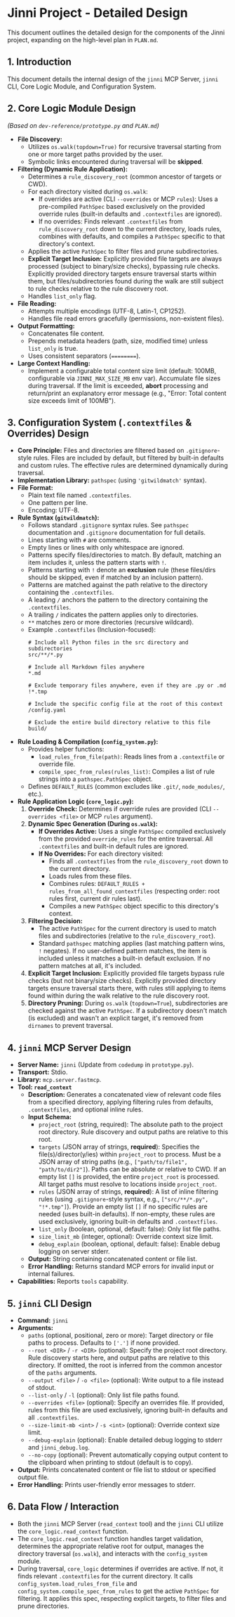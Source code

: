 # Jinni Project - Detailed Design

This document outlines the detailed design for the components of the Jinni project, expanding on the high-level plan in `PLAN.md`.

## 1. Introduction

This document details the internal design of the `jinni` MCP Server, `jinni` CLI, Core Logic Module, and Configuration System.

## 2. Core Logic Module Design

*(Based on `dev-reference/prototype.py` and `PLAN.md`)*

*   **File Discovery:**
    *   Utilizes `os.walk(topdown=True)` for recursive traversal starting from one or more target paths provided by the user.
    *   Symbolic links encountered during traversal will be **skipped**.
   *   **Filtering (Dynamic Rule Application):**
       *   Determines a `rule_discovery_root` (common ancestor of targets or CWD).
       *   For each directory visited during `os.walk`:
           *   If overrides are active (CLI `--overrides` or MCP `rules`): Uses a pre-compiled `PathSpec` based exclusively on the provided override rules (built-in defaults and `.contextfiles` are ignored).
           *   If no overrides: Finds relevant `.contextfiles` from `rule_discovery_root` down to the current directory, loads rules, combines with defaults, and compiles a `PathSpec` specific to that directory's context.
       *   Applies the active `PathSpec` to filter files and prune subdirectories.
       *   **Explicit Target Inclusion:** Explicitly provided file targets are always processed (subject to binary/size checks), bypassing rule checks. Explicitly provided directory targets ensure traversal starts within them, but files/subdirectories found during the walk are still subject to rule checks relative to the rule discovery root.
       *   Handles `list_only` flag.
*   **File Reading:**
    *   Attempts multiple encodings (UTF-8, Latin-1, CP1252).
    *   Handles file read errors gracefully (permissions, non-existent files).
*   **Output Formatting:**
    *   Concatenates file content.
    *   Prepends metadata headers (path, size, modified time) unless `list_only` is true.
    *   Uses consistent separators (`========`).
*   **Large Context Handling:**
    *   Implement a configurable total content size limit (default: 100MB, configurable via `JINNI_MAX_SIZE_MB` env var). Accumulate file sizes during traversal. If the limit is exceeded, **abort** processing and return/print an explanatory error message (e.g., "Error: Total content size exceeds limit of 100MB").

## 3. Configuration System (`.contextfiles` & Overrides) Design

*   **Core Principle:** Files and directories are filtered based on `.gitignore`-style rules. Files are included by default, but filtered by built-in defaults and custom rules. The effective rules are determined dynamically during traversal.
*   **Implementation Library:** `pathspec` (using `'gitwildmatch'` syntax).
*   **File Format:**
    *   Plain text file named `.contextfiles`.
    *   One pattern per line.
    *   Encoding: UTF-8.
*   **Rule Syntax (`gitwildmatch`):**
    *   Follows standard `.gitignore` syntax rules. See `pathspec` documentation and `.gitignore` documentation for full details.
    *   Lines starting with `#` are comments.
    *   Empty lines or lines with only whitespace are ignored.
    *   Patterns specify files/directories to match. By default, matching an item includes it, unless the pattern starts with `!`.
    *   Patterns starting with `!` denote an **exclusion** rule (these files/dirs should be skipped, even if matched by an inclusion pattern).
    *   Patterns are matched against the path relative to the directory containing the `.contextfiles`.
    *   A leading `/` anchors the pattern to the directory containing the `.contextfiles`.
    *   A trailing `/` indicates the pattern applies only to directories.
    *   `**` matches zero or more directories (recursive wildcard).
    *   Example `.contextfiles` (Inclusion-focused):
        ```
        # Include all Python files in the src directory and subdirectories
        src/**/*.py

        # Include all Markdown files anywhere
        *.md

        # Exclude temporary files anywhere, even if they are .py or .md
        !*.tmp

        # Include the specific config file at the root of this context
        /config.yaml

        # Exclude the entire build directory relative to this file
        build/
        ```
*   **Rule Loading & Compilation (`config_system.py`):**
    *   Provides helper functions:
        *   `load_rules_from_file(path)`: Reads lines from a `.contextfile` or override file.
        *   `compile_spec_from_rules(rules_list)`: Compiles a list of rule strings into a `pathspec.PathSpec` object.
    *   Defines `DEFAULT_RULES` (common excludes like `.git/`, `node_modules/`, etc.).
*   **Rule Application Logic (`core_logic.py`):**
    1.  **Override Check:** Determines if override rules are provided (CLI `--overrides <file>` or MCP `rules` argument).
    2.  **Dynamic Spec Generation (During `os.walk`):**
        *   **If Overrides Active:** Uses a single `PathSpec` compiled exclusively from the provided `override_rules` for the entire traversal. All `.contextfiles` and built-in default rules are ignored.
        *   **If No Overrides:** For each directory visited:
            *   Finds all `.contextfiles` from the `rule_discovery_root` down to the current directory.
            *   Loads rules from these files.
            *   Combines rules: `DEFAULT_RULES + rules_from_all_found_contextfiles` (respecting order: root rules first, current dir rules last).
            *   Compiles a new `PathSpec` object specific to this directory's context.
    3.  **Filtering Decision:**
        *   The active `PathSpec` for the current directory is used to match files and subdirectories (relative to the `rule_discovery_root`).
        *   Standard `pathspec` matching applies (last matching pattern wins, `!` negates). If no user-defined pattern matches, the item is included unless it matches a built-in default exclusion. If no pattern matches at all, it's included.
    4.  **Explicit Target Inclusion:** Explicitly provided file targets bypass rule checks (but not binary/size checks). Explicitly provided directory targets ensure traversal starts there, with rules still applying to items found within during the walk relative to the rule discovery root.
    5.  **Directory Pruning:** During `os.walk` (`topdown=True`), subdirectories are checked against the active `PathSpec`. If a subdirectory doesn't match (is excluded) and wasn't an explicit target, it's removed from `dirnames` to prevent traversal.

## 4. `jinni` MCP Server Design

*   **Server Name:** `jinni` (Update from `codedump` in `prototype.py`).
*   **Transport:** Stdio.
*   **Library:** `mcp.server.fastmcp`.
*   **Tool: `read_context`**
    *   **Description:** Generates a concatenated view of relevant code files from a specified directory, applying filtering rules from defaults, `.contextfiles`, and optional inline rules.
    *   **Input Schema:**
        *   `project_root` (string, required): The absolute path to the project root directory. Rule discovery and output paths are relative to this root.
        *   `targets` (JSON array of strings, **required**): Specifies the file(s)/director(y/ies) within `project_root` to process. Must be a JSON array of string paths (e.g., `["path/to/file1", "path/to/dir2"]`). Paths can be absolute or relative to CWD. If an empty list `[]` is provided, the entire `project_root` is processed. All target paths must resolve to locations inside `project_root`.
        *   `rules` (JSON array of strings, **required**): A list of inline filtering rules (using `.gitignore`-style syntax, e.g., `["src/**/*.py", "!*.tmp"]`). Provide an empty list `[]` if no specific rules are needed (uses built-in defaults). If non-empty, these rules are used exclusively, ignoring built-in defaults and `.contextfiles`.
        *   `list_only` (boolean, optional, default: false): Only list file paths.
        *   `size_limit_mb` (integer, optional): Override context size limit.
        *   `debug_explain` (boolean, optional, default: false): Enable debug logging on server stderr.
    *   **Output:** String containing concatenated content or file list.
    *   **Error Handling:** Returns standard MCP errors for invalid input or internal failures.
*   **Capabilities:** Reports `tools` capability.

## 5. `jinni` CLI Design

*   **Command:** `jinni`
*   **Arguments:**
    *   `paths` (optional, positional, zero or more): Target directory or file paths to process. Defaults to `['.']` if none provided.
    *   `--root <DIR>` / `-r <DIR>` (optional): Specify the project root directory. Rule discovery starts here, and output paths are relative to this directory. If omitted, the root is inferred from the common ancestor of the `paths` arguments.
    *   `--output <file>` / `-o <file>` (optional): Write output to a file instead of stdout.
    *   `--list-only` / `-l` (optional): Only list file paths found.
    *   `--overrides <file>` (optional): Specify an overrides file. If provided, rules from this file are used exclusively, ignoring built-in defaults and all `.contextfiles`.
    *   `--size-limit-mb <int>` / `-s <int>` (optional): Override context size limit.
    *   `--debug-explain` (optional): Enable detailed debug logging to stderr and `jinni_debug.log`.
    *   `--no-copy` (optional): Prevent automatically copying output content to the clipboard when printing to stdout (default is to copy).
*   **Output:** Prints concatenated content or file list to stdout or specified output file.
*   **Error Handling:** Prints user-friendly error messages to stderr.

## 6. Data Flow / Interaction

*   Both the `jinni` MCP Server (`read_context` tool) and the `jinni` CLI utilize the `core_logic.read_context` function.
*   The `core_logic.read_context` function handles target validation, determines the appropriate relative root for output, manages the directory traversal (`os.walk`), and interacts with the `config_system` module.
*   During traversal, `core_logic` determines if overrides are active. If not, it finds relevant `.contextfiles` for the current directory. It calls `config_system.load_rules_from_file` and `config_system.compile_spec_from_rules` to get the active `PathSpec` for filtering. It applies this spec, respecting explicit targets, to filter files and prune directories.